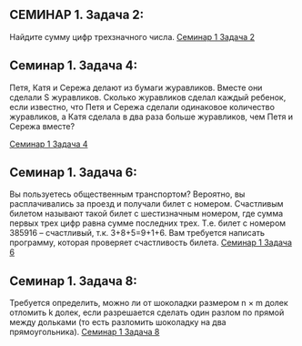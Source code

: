 ## СЕМИНАР 1. Задача 2: 
Найдите сумму цифр трехзначного числа.
[Семинар 1 Задача 2](Seminar1_task2.py)

## Семинар 1. Задача 4: 
Петя, Катя и Сережа делают из бумаги журавликов. Вместе они сделали S журавликов.
Сколько журавликов сделал каждый ребенок, если известно, что Петя и Сережа сделали одинаковое 
количество журавликов, а Катя сделала в два раза больше журавликов, чем Петя и Сережа вместе?

[Семинар 1 Задача 4](Seminar1_task4.py)

## Семинар 1. Задача 6: 
Вы пользуетесь общественным транспортом? Вероятно, вы расплачивались за проезд и 
получали билет с номером. Счастливым билетом называют такой билет с шестизначным номером, 
где сумма первых трех цифр равна сумме последних трех. Т.е. билет с номером 385916 – счастливый, 
т.к. 3+8+5=9+1+6. Вам требуется написать программу, которая проверяет счастливость билета.
[Семинар 1 Задача 6](Seminar1_task6.py)

## Семинар 1. Задача 8:
 Требуется определить, можно ли от шоколадки размером n × m долек отломить k долек, если разрешается сделать один разлом по прямой между дольками (то есть разломить шоколадку на два прямоугольника).
 [Семинар 1 Задача 8](Seminar1_task8.py)

